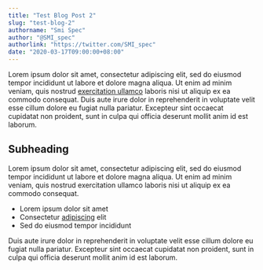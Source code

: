 ```yaml
---
title: "Test Blog Post 2"
slug: "test-blog-2"
authorname: "Smi Spec"
author: "@SMI_spec"
authorlink: "https://twitter.com/SMI_spec"
date: "2020-03-17T09:00:00+08:00"
---
```


Lorem ipsum dolor sit amet, consectetur adipiscing elit, sed do eiusmod tempor incididunt ut labore et dolore magna aliqua. Ut enim ad minim veniam, quis nostrud [exercitation ullamco](#) laboris nisi ut aliquip ex ea commodo consequat. Duis aute irure dolor in reprehenderit in voluptate velit esse cillum dolore eu fugiat nulla pariatur. Excepteur sint occaecat cupidatat non proident, sunt in culpa qui officia deserunt mollit anim id est laborum.

## Subheading

Lorem ipsum dolor sit amet, consectetur adipiscing elit, sed do eiusmod tempor incididunt ut labore et dolore magna aliqua. Ut enim ad minim veniam, quis nostrud exercitation ullamco laboris nisi ut aliquip ex ea commodo consequat.

* Lorem ipsum dolor sit amet
* Consectetur [adipiscing](#) elit
* Sed do eiusmod tempor incididunt

Duis aute irure dolor in reprehenderit in voluptate velit esse cillum dolore eu fugiat nulla pariatur. Excepteur sint occaecat cupidatat non proident, sunt in culpa qui officia deserunt mollit anim id est laborum.